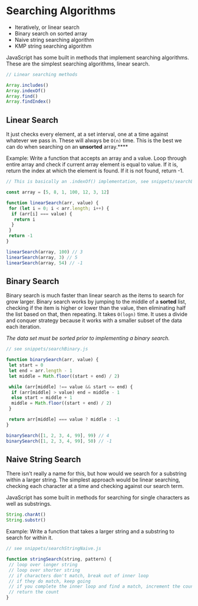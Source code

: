 # Searching Algorithms

- Iteratively, or linear search
- Binary search on sorted array
- Naive string searching algorithm
- KMP string searching algorithm

JavaScript has some built in methods that implement searching algorithms. These are the simplest searching algorithms, linear search.

```js
// Linear searching methods

Array.includes()
Array.indexOf()
Array.find()
Array.findIndex()
```

## Linear Search

It just checks every element, at a set interval, one at a time against whatever we pass in. These will always be `O(n)` time. This is the best we can do when searching on an **unsorted** array.\*\*\*\*

Example:
Write a function that accepts an array and a value. Loop through entire array and check if current array element is equal to value. If it is, return the index at which the element is found. If it is not found, return -1.

```js
// This is basically an .indexOf() implementation, see snippets/searchLinear.js

const array = [5, 8, 1, 100, 12, 3, 12]

function linearSearch(arr, value) {
 for (let i = 0; i < arr.length; i++) {
  if (arr[i] === value) {
   return i
  }
 }
 return -1
}

linearSearch(array, 100) // 3
linearSearch(array, 3) // 5
linearSearch(array, 54) // -1
```

## Binary Search

Binary search is much faster than linear search as the items to search for grow larger. Binary search works by jumping to the middle of a **sorted** list, checking if the item is higher or lower than the value, then eliminating half the list based on that, then repeating. It takes `O(logn)` time. It uses a divide and conquer strategy because it works with a smaller subset of the data each iteration.

_The data set must be sorted prior to implementing a binary search._

```js
// see snippets/searchBinary.js

function binarySearch(arr, value) {
 let start = 0
 let end = arr.length - 1
 let middle = Math.floor((start + end) / 2)

 while (arr[middle] !== value && start <= end) {
  if (arr[middle] > value) end = middle - 1
  else start = middle + 1
  middle = Math.floor((start + end) / 2)
 }

 return arr[middle] === value ? middle : -1
}

binarySearch([1, 2, 3, 4, 99], 99) // 4
binarySearch([1, 2, 3, 4, 99], 50) // -1
```

## Naive String Search

There isn't really a name for this, but how would we search for a substring within a larger string. The simplest approach would be linear searching, checking each character at a time and checking against our search term.

JavaScript has some built in methods for searching for single characters as well as substrings.

```js
String.charAt()
String.substr()
```

Example:
Write a function that takes a larger string and a substring to search for within it.

```js
// see snippets/searchStringNaive.js

function stringSearch(string, pattern) {
 // loop over longer string
 // loop over shorter string
 // if characters don't match, break out of inner loop
 // if they do match, keep going
 // if you complete the inner loop and find a match, increment the count of matches
 // return the count
}
```
